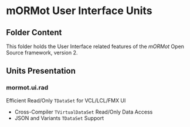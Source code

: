 # mORMot User Interface Units

## Folder Content

This folder holds the User Interface related features of the *mORMot* Open Source framework, version 2.


## Units Presentation

### mormot.ui.rad

Efficient Read/Only `TDataSet` for VCL/LCL/FMX UI
- Cross-Compiler `TVirtualDataSet` Read/Only Data Access
- JSON and Variants `TDataSet` Support

